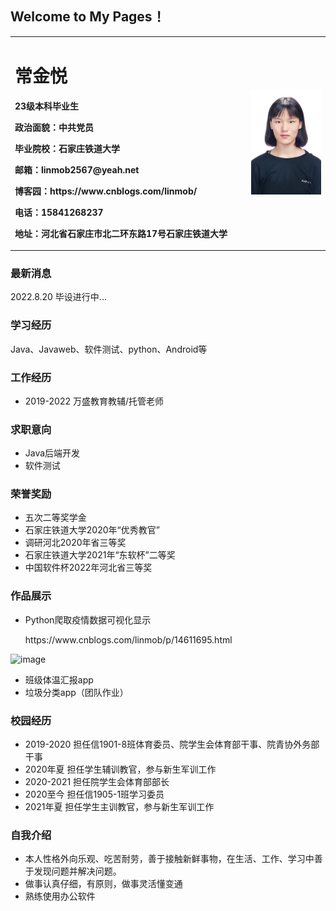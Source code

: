 ## Welcome to My Pages！

<table border="0">
  <tr>
    <td width="75%">
      <h1>常金悦</h1>
      <p><b>23级本科毕业生</b></p>
      <p><b>政治面貌：中共党员</b></p>
      <p><b>毕业院校：石家庄铁道大学</b></p>
      <p><b>邮箱：linmob2567@yeah.net</b></p>
      <p><b>博客园：https://www.cnblogs.com/linmob/</b></p>
      <p><b>电话：15841268237</b></p>
      <p><b>地址：河北省石家庄市北二环东路17号石家庄铁道大学</b></p>
    </td>
    <td width="25%">
      <img src="/hhh.jpg" width="100%">
    </td>
  </tr>
</table>

### 最新消息
2022.8.20 毕设进行中...

### 学习经历
Java、Javaweb、软件测试、python、Android等

### 工作经历
- 2019-2022 万盛教育教辅/托管老师

### 求职意向
- Java后端开发
- 软件测试

### 荣誉奖励
- 五次二等奖学金
- 石家庄铁道大学2020年“优秀教官”
- 调研河北2020年省三等奖
- 石家庄铁道大学2021年“东软杯”二等奖
- 中国软件杯2022年河北省三等奖

### 作品展示
- Python爬取疫情数据可视化显示   
    <p>https://www.cnblogs.com/linmob/p/14611695.html</p>
![image](https://user-images.githubusercontent.com/72333813/185742685-5e3ecd98-a9fd-4d9e-b67b-1f6251bebea8.png)

- 班级体温汇报app
- 垃圾分类app（团队作业）

### 校园经历
- 2019-2020 担任信1901-8班体育委员、院学生会体育部干事、院青协外务部干事
- 2020年夏  担任学生辅训教官，参与新生军训工作
- 2020-2021 担任院学生会体育部部长
- 2020至今  担任信1905-1班学习委员
- 2021年夏  担任学生主训教官，参与新生军训工作

### 自我介绍
- 本人性格外向乐观、吃苦耐劳，善于接触新鲜事物，在生活、工作、学习中善于发现问题并解决问题。
- 做事认真仔细，有原则，做事灵活懂变通
- 熟练使用办公软件
